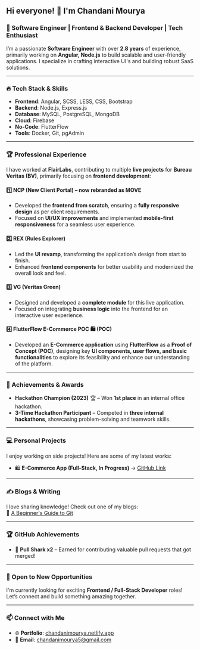 ## Hi everyone! 👋 I'm Chandani Mourya  
### 🚀 Software Engineer | Frontend & Backend Developer | Tech Enthusiast  

I’m a passionate **Software Engineer** with over **2.8 years** of experience, primarily working on **Angular, Node.js** to build scalable and user-friendly applications. I specialize in crafting interactive UI's and building robust SaaS solutions.  

---

### 🔥 Tech Stack & Skills  
- **Frontend**: Angular, SCSS, LESS, CSS, Bootstrap  
- **Backend**: Node.js, Express.js  
- **Database**: MySQL, PostgreSQL, MongoDB  
- **Cloud**: Firebase  
- **No-Code**: FlutterFlow  
- **Tools**: Docker, Git, pgAdmin

---

### 🏆 Professional Experience  
I have worked at **FlairLabs**, contributing to multiple **live projects** for **Bureau Veritas (BV)**, primarily focusing on **frontend development**:  

#### 1️⃣ **NCP (New Client Portal) – now rebranded as MOVE**  
- Developed the **frontend from scratch**, ensuring a **fully responsive design** as per client requirements.  
- Focused on **UI/UX improvements** and implemented **mobile-first responsiveness** for a seamless user experience.  

#### 2️⃣ **REX (Rules Explorer)**  
- Led the **UI revamp**, transforming the application’s design from start to finish.  
- Enhanced **frontend components** for better usability and modernized the overall look and feel.  

#### 3️⃣ **VG (Veritas Green)**  
- Designed and developed a **complete module** for this live application.  
- Focused on integrating **business logic** into the frontend for an interactive user experience.  

#### 4️⃣ **FlutterFlow E-Commerce POC** 🛍️ (POC)  
- Developed an **E-Commerce application** using **FlutterFlow** as a **Proof of Concept (POC)**, designing key **UI components, user flows, and basic functionalities** to explore its feasibility and enhance our understanding of the platform.

  
---
### 🏅 Achievements & Awards  
- **Hackathon Champion (2023)** 🏆 – Won **1st place** in an internal office hackathon.  
- **3-Time Hackathon Participant** – Competed in **three internal hackathons**, showcasing problem-solving and teamwork skills.  

---

### 💻 Personal Projects  
I enjoy working on side projects! Here are some of my latest works:  
- 🛍️ **E-Commerce App (Full-Stack, In Progress)** → [GitHub Link](https://github.com/ChandaniM/E-Commerce/tree/frontend)  


---

### ✍️ Blogs & Writing  
I love sharing knowledge! Check out one of my blogs:  
📖 [A Beginner's Guide to Git](https://chandanimourya.medium.com/a-beginners-guide-to-git-7e2c2066ee5e)  

---

### 🏆 GitHub Achievements  
- 🦈 **Pull Shark x2** – Earned for contributing valuable pull requests that got merged!  

---

### 🚀 Open to New Opportunities  
I'm currently looking for exciting **Frontend / Full-Stack Developer** roles! Let’s connect and build something amazing together.  

---

### 📫 Connect with Me  
- 🌐 **Portfolio**: [chandanimourya.netlify.app](https://chandanimourya.netlify.app/)  
- 📧 **Email**: chandanimourya5@gmail.com  

